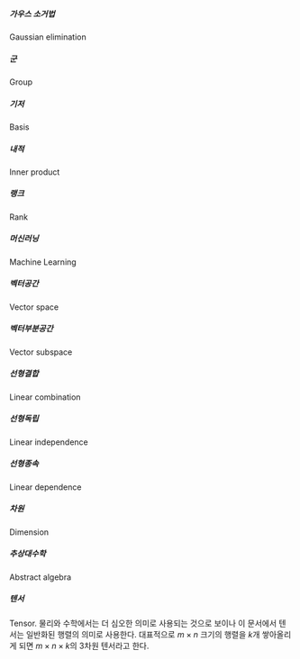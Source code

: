 ##### 가우스 소거법
Gaussian elimination

##### 군
Group

##### 기저
Basis

##### 내적
Inner product

##### 랭크
Rank

##### 머신러닝
Machine Learning

##### 벡터공간
Vector space

##### 벡터부분공간
Vector subspace

##### 선형결합
Linear combination

##### 선형독립
Linear independence

##### 선형종속
Linear dependence

##### 차원
Dimension

##### 추상대수학
Abstract algebra

##### 텐서
Tensor. 물리와 수학에서는 더 심오한 의미로 사용되는 것으로 보이나 이 문서에서 텐서는 일반화된 행렬의 의미로 사용한다. 대표적으로 $m \times n$ 크기의 행렬을 $k$개 쌓아올리게 되면 $m \times n \times k$의 3차원 텐서라고 한다.

